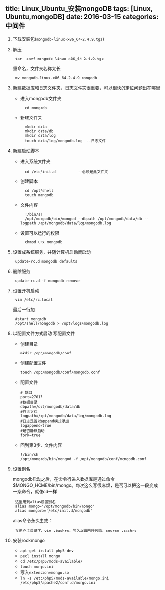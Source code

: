 title: Linux_Ubuntu_安装mongoDB
tags: [Linux, Ubuntu,mongoDB]
date: 2016-03-15
categories: 中间件
---

1. 下载安装包(`mongodb-linux-x86_64-2.4.9.tgz`)

2. 解压

		tar -zxvf mongodb-linux-x86_64-2.4.9.tgz
	重命名，文件夹名称太长
	
		mv mongodb-linux-x86_64-2.4.9 mongodb
<!-- more -->
3. 新建数据库和日志文件夹，日志文件夹很重要，可以很快的定位问题出在哪里
	- 进入mongodb文件夹
  		
  			cd mongodb
	- 新建文件夹
		  
			mkdir data
			mkdir data/db
			mkdir data/log
			touch data/log/mongodb.log	--日志文件

4. 新建启动脚本
	- 进入系统文件夹
			
			cd /etc/init.d			--必须是此文件夹
	- 创建脚本
			
			cd /opt/shell
			touch mongodb
	- 文件内容
			
			!/bin/sh
			/opt/mongodb/bin/mongod --dbpath /opt/mongodb/data/db --logpath /opt/mongodb/data/log/mongodb.log
	- 设置可以运行的权限
			
			chmod u+x mongodb
5. 设置成系统服务，并随计算机启动而启动
	  
	  	update-rc.d mongodb defaults
6. 删除服务
	   
		update-rc.d -f mongodb remove
7. 设置开机启动
		
		vim /etc/rc.local
	最后一行加
		
		#start mongodb
		/opt/shell/mongodb > /opt/logs/mongodb.log

8. 以配置文件方式启动
	写配置文件
	  - 创建目录
	    
	    	mkdir /opt/mongodb/conf
	  - 创建配置文件
	    	
	    	touch /opt/mongodb/conf/mongodb.conf
	  - 配置文件
	    	
	    	# 端口
	    	port=27017							
			#数据目录
	    	dbpath=/opt/mongodb/data/db
	    	#日志文件
	    	logpath=/opt/mongodb/data/log/mongodb.log
	    	#日志是否以append模式添加
	    	logappend=true
	    	#是否静默启动
	    	fork=true									
	  - 回到第3步，文件内容
		    
		    !/bin/sh
		    /opt/mongodb/bin/mongod -f /opt/mongodb/conf/mongodb.conf

9. 设置别名

	mongodb启动之后，在命令行进入数据库是通过命令$MONGO_HOME/bin/mongo。每次这么写很麻烦，是否可以把这一段变成一条命令，就像cd一样
		
		这里用到alias设置别名
		alias mongo='/opt/mongodb/bin/mongo'
		alias mongodb='/etc/init.d/mongodb'

	alias命令永久生效：
		
		在用户主目录下，vim .bashrc，写入上面两行代码，source .bashrc


10. 安装rockmongo
	- `apt-get install php5-dev`
	- `pecl install mongo`
	- `cd /etc/php5/mods-available/`
	- `touch mongo.ini`
	- 写入`extension=mongo.so`
	- `ln -s /etc/php5/mods-available/mongo.ini /etc/php5/apache2/conf.d/mongo.ini`